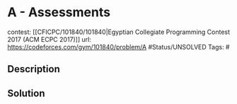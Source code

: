 # A - Assessments

contest: [[CFICPC/101840/101840|Egyptian Collegiate Programming Contest 2017 (ACM ECPC 2017)]]
url: https://codeforces.com/gym/101840/problem/A
#Status/UNSOLVED
Tags: #

## Description

## Solution

